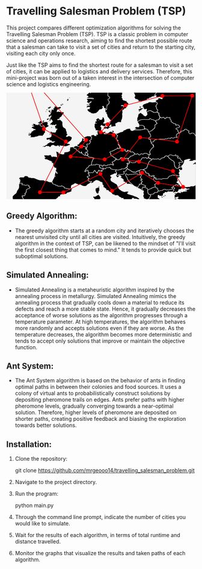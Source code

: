 # Travelling Salesman Problem (TSP)

This project compares different optimization algorithms for solving the Travelling Salesman Problem (TSP). TSP is a classic problem in computer science and operations research, aiming to find the shortest possible route that a salesman can take to visit a set of cities and return to the starting city, visiting each city only once.

Just like the TSP aims to find the shortest route for a salesman to visit a set of cities, it can be applied to logistics and delivery services. Therefore, this mini-project was born out of a taken interest in the intersection of computer science and logistics engineering.

![Problem Visualization](problem_visualization.png)

## Greedy Algorithm:
   - The greedy algorithm starts at a random city and iteratively chooses the nearest unvisited city until all cities are visited. Intuitively, the greedy algorithm in the context of TSP, can be likened to the mindset of "I'll visit the first closest thing that comes to mind."
     It tends to provide quick but suboptimal solutions.

## Simulated Annealing:
   - Simulated Annealing is a metaheuristic algorithm inspired by the annealing process in metallurgy. Simulated Annealing mimics the annealing process that gradually cools down a material to reduce its defects and reach a more stable state.
   Hence, it gradually decreases the acceptance of worse solutions as the algorithm progresses through a temperature parameter. At high temperatures, the algorithm behaves more randomly and accepts solutions even if they are worse.
   As the temperature decreases, the algorithm becomes more deterministic and tends to accept only solutions that improve or maintain the objective function.

## Ant System:
   - The Ant System algorithm is based on the behavior of ants in finding optimal paths in between their colonies and food sources. It uses a colony of virtual ants to probabilistically construct solutions by depositing pheromone trails on edges. 
    Ants prefer paths with higher pheromone levels, gradually converging towards a near-optimal solution. Therefore, higher levels of pheromone are deposited on shorter paths, creating positive feedback and biasing the exploration towards better solutions.

## Installation:
1. Clone the repository:

    git clone https://github.com/mrgeooo14/travelling_salesman_problem.git

2. Navigate to the project directory.

3. Run the program:

    python main.py

4. Through the command line prompt, indicate the number of cities you would like to simulate.

5. Wait for the results of each algorithm, in terms of total runtime and distance travelled.

6. Monitor the graphs that visualize the results and taken paths of each algorithm. 
